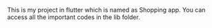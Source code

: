 This is my project in flutter which is named as Shopping app. You can access all the important codes in the lib folder. 
